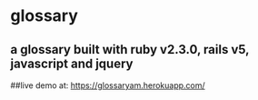 # glossary

## a glossary built with ruby v2.3.0, rails v5, javascript and jquery

##live demo at: https://glossaryam.herokuapp.com/
